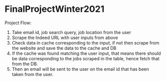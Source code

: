 # FinalProjectWinter2021

Project Flow:
1)	Take email id, job search query, job location from the user
2)	Scrape the Indeed URL with user inputs from above
3)	Check data in cache corresponding to the input, if not then scrape from the website and save the data to the cache and DB
4)	If the cache was found matching the user input, that means there should be data corresponding to the jobs scraped in the table, hence fetch that from the DB.
5)	Then an email will be sent to the user on the email id that has been taken from the user.

